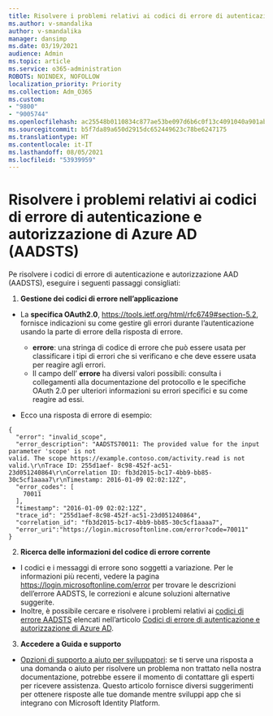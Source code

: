 ```yaml
---
title: Risolvere i problemi relativi ai codici di errore di autenticazione e autorizzazione di Azure AD (AADSTS)
ms.author: v-smandalika
author: v-smandalika
manager: dansimp
ms.date: 03/19/2021
audience: Admin
ms.topic: article
ms.service: o365-administration
ROBOTS: NOINDEX, NOFOLLOW
localization_priority: Priority
ms.collection: Adm_O365
ms.custom:
- "9800"
- "9005744"
ms.openlocfilehash: ac25548b0110834c877ae53be097d6b6c0f13c4091040a901abd56fb2a3cbba3
ms.sourcegitcommit: b5f7da89a650d2915dc652449623c78be6247175
ms.translationtype: HT
ms.contentlocale: it-IT
ms.lasthandoff: 08/05/2021
ms.locfileid: "53939959"
---
```

# <a name="troubleshoot-azure-ad-authentication-and-authorization-aadsts-error-codes"></a>Risolvere i problemi relativi ai codici di errore di autenticazione e autorizzazione di Azure AD (AADSTS)

Pe risolvere i codici di errore di autenticazione e autorizzazione AAD (AADSTS), eseguire i seguenti passaggi consigliati:

1. **Gestione dei codici di errore nell’applicazione**

- La **specifica OAuth2.0**, https://tools.ietf.org/html/rfc6749#section-5.2, fornisce indicazioni su come gestire gli errori durante l’autenticazione usando la parte di errore della risposta di errore.

    - **errore**: una stringa di codice di errore che può essere usata per classificare i tipi di errori che si verificano e che deve essere usata per reagire agli errori.
    - Il campo dell’ **errore** ha diversi valori possibili: consulta i collegamenti alla documentazione del protocollo e le specifiche OAuth 2.0 per ulteriori informazioni su errori specifici e su come reagire ad essi.

- Ecco una risposta di errore di esempio:
```
{
  "error": "invalid_scope",
  "error_description": "AADSTS70011: The provided value for the input parameter 'scope' is not 
valid. The scope https://example.contoso.com/activity.read is not valid.\r\nTrace ID: 255d1aef- 8c98-452f-ac51-23d051240864\r\nCorrelation ID: fb3d2015-bc17-4bb9-bb85-30c5cf1aaaa7\r\nTimestamp: 2016-01-09 02:02:12Z",
  "error_codes": [
    70011
  ],
  "timestamp": "2016-01-09 02:02:12Z",
  "trace_id": "255d1aef-8c98-452f-ac51-23d051240864",
  "correlation_id": "fb3d2015-bc17-4bb9-bb85-30c5cf1aaaa7", 
  "error_uri":"https://login.microsoftonline.com/error?code=70011"
}
```
2. **Ricerca delle informazioni del codice di errore corrente**

- I codici e i messaggi di errore sono soggetti a variazione. Per le informazioni più recenti, vedere la pagina https://login.microsoftonline.com/error per trovare le descrizioni dell’errore AADSTS, le correzioni e alcune soluzioni alternative suggerite.
- Inoltre, è possibile cercare e risolvere i problemi relativi ai [codici di errore AADSTS](https://docs.microsoft.com/azure/active-directory/develop/reference-aadsts-error-codes#aadsts-error-codes) elencati nell’articolo [Codici di errore di autenticazione e autorizzazione di Azure AD](https://docs.microsoft.com/azure/active-directory/develop/reference-aadsts-error-codes#handling-error-codes-in-your-application).

3. **Accedere a Guida e supporto**

- [Opzioni di supporto a aiuto per sviluppatori](https://docs.microsoft.com/azure/active-directory/develop/developer-support-help-options): se ti serve una risposta a una domanda o aiuto per risolvere un problema non trattato nella nostra documentazione, potrebbe essere il momento di contattare gli esperti per ricevere assistenza. Questo articolo fornisce diversi suggerimenti per ottenere risposte alle tue domande mentre sviluppi app che si integrano con Microsoft Identity Platform.








